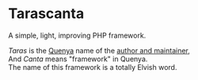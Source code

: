# Tarascanta

A simple, light, improving PHP framework.

*Taras* is the [Quenya](https://en.wikipedia.org/wiki/Quenya) name of the [author and maintainer](mailto:wujidadi@gmail.com),  
And *Canta* means "framework" in Quenya.  
The name of this framework is a totally Elvish word.
